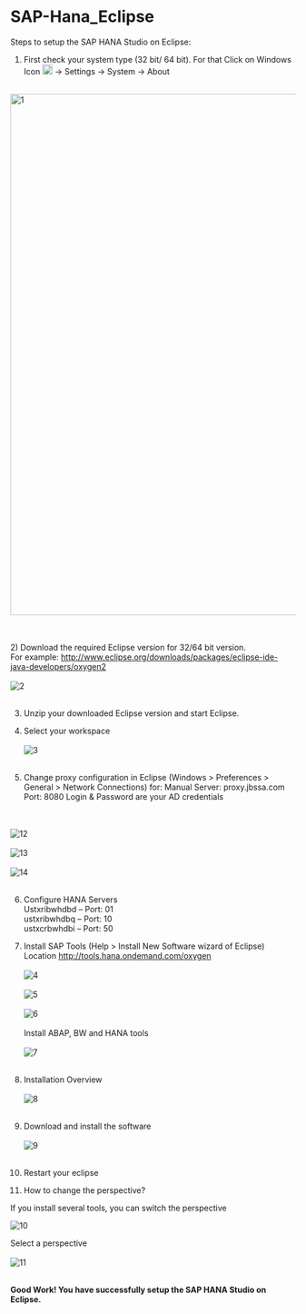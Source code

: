 # SAP-Hana_Eclipse

Steps to setup the SAP HANA Studio on Eclipse:

1) First check your system type (32 bit/ 64 bit). For that Click on Windows Icon  <img width="18" alt="icon" src="https://user-images.githubusercontent.com/30903014/60544011-06596600-9cd5-11e9-9a72-5b457ebb5f34.PNG">
 -> Settings -> System -> About
<br> <br>
<img width="918" alt="1" src="https://user-images.githubusercontent.com/30903014/60542667-b4631100-9cd1-11e9-8262-9923101ba0ca.png">

<br><br>
2) Download the required Eclipse version for 32/64 bit version.
<br> For example:
http://www.eclipse.org/downloads/packages/eclipse-ide-java-developers/oxygen2
<br><br>
![2](https://user-images.githubusercontent.com/30903014/60541082-fe49f800-9ccd-11e9-9ebd-c694b0a8a5a8.png)
<br><br>

3) Unzip your downloaded Eclipse version and start Eclipse.

4) Select your workspace
<br><br>
![3](https://user-images.githubusercontent.com/30903014/60541092-073ac980-9cce-11e9-9aa5-abcee70c1bda.png)
<br><br>

5) Change proxy configuration in Eclipse (Windows > Preferences > General > Network Connections) for:
	Manual
	Server: proxy.jbssa.com
	Port: 8080
	Login & Password are your AD credentials
	
 <br><br>
 ![12](https://user-images.githubusercontent.com/30903014/60541163-32bdb400-9cce-11e9-9b74-4a0f16c2f6c4.png)
<br><br>
![13](https://user-images.githubusercontent.com/30903014/60541169-36513b00-9cce-11e9-98c6-01d67df17df5.png)
<br><br>
![14](https://user-images.githubusercontent.com/30903014/60541178-3a7d5880-9cce-11e9-8742-f0156ec6d389.png)
<br><br>	

6) Configure HANA Servers
	<br>
	Ustxribwhdbd – Port: 01
	<br>
	ustxribwhdbq – Port: 10
	<br>
	ustxcrbwhdbi – Port: 50

7) Install SAP Tools (Help > Install New Software wizard of Eclipse)
 Location http://tools.hana.ondemand.com/oxygen
	<br><br>
![4](https://user-images.githubusercontent.com/30903014/60541103-0c981400-9cce-11e9-8d95-553f9e8ceeac.png)
<br><br>
![5](https://user-images.githubusercontent.com/30903014/60541115-115cc800-9cce-11e9-9cac-1b45c74ca3e5.png)
<br><br>
![6](https://user-images.githubusercontent.com/30903014/60541119-1588e580-9cce-11e9-9a61-4eac26ab8693.png)
<br><br>
Install ABAP, BW and HANA tools
<br><br>
![7](https://user-images.githubusercontent.com/30903014/60541131-1de12080-9cce-11e9-8e07-8790e6eadd97.png)
<br><br>
  
8) Installation Overview
<br><br>
![8](https://user-images.githubusercontent.com/30903014/60541142-22a5d480-9cce-11e9-954b-c0ad9fd9d4e4.png)
 <br><br>

9) Download and install the software
<br><br>
![9](https://user-images.githubusercontent.com/30903014/60541147-26d1f200-9cce-11e9-9f81-7f3eb9c6b21e.png)
<br><br>

10) Restart your eclipse

11) How to change the perspective?
 
 If you install several tools, you can switch the perspective

 ![10](https://user-images.githubusercontent.com/30903014/60541155-2b96a600-9cce-11e9-95de-5ba889483980.png)

Select a perspective
<br><br>
![11](https://user-images.githubusercontent.com/30903014/60541158-2f2a2d00-9cce-11e9-9dcc-1903f5fb035a.png)
<br><br>

<b> Good Work! You have successfully setup the SAP HANA Studio on Eclipse.


